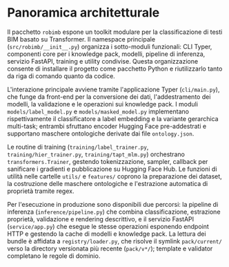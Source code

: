 # Panoramica architetturale

Il pacchetto `robimb` espone un toolkit modulare per la classificazione di testi BIM basato su Transformer. Il namespace principale (`src/robimb/__init__.py`) organizza i sotto-moduli funzionali: CLI Typer, componenti core per i knowledge pack, modelli, pipeline di inferenza, servizio FastAPI, training e utility condivise. Questa organizzazione consente di installare il progetto come pacchetto Python e riutilizzarlo tanto da riga di comando quanto da codice.

L'interazione principale avviene tramite l'applicazione Typer (`cli/main.py`), che funge da front-end per la conversione dei dati, l'addestramento dei modelli, la validazione e le operazioni sui knowledge pack. I moduli `models/label_model.py` e `models/masked_model.py` implementano rispettivamente il classificatore a label embedding e la variante gerarchica multi-task; entrambi sfruttano encoder Hugging Face pre-addestrati e supportano maschere ontologiche derivate dai file `ontology.json`.

Le routine di training (`training/label_trainer.py`, `training/hier_trainer.py`, `training/tapt_mlm.py`) orchestrano `transformers.Trainer`, gestendo tokenizzazione, sampler, callback per sanificare i gradienti e pubblicazione su Hugging Face Hub. Le funzioni di utilità nelle cartelle `utils/` e `features/` coprono la preparazione dei dataset, la costruzione delle maschere ontologiche e l'estrazione automatica di proprietà tramite regex.

Per l'esecuzione in produzione sono disponibili due percorsi: la pipeline di inferenza (`inference/pipeline.py`) che combina classificazione, estrazione proprietà, validazione e rendering descrittivo, e il servizio FastAPI (`service/app.py`) che esegue le stesse operazioni esponendo endpoint HTTP e gestendo la cache di modelli e knowledge pack. La lettura dei bundle è affidata a `registry/loader.py`, che risolve il symlink `pack/current/` verso la directory versionata più recente (`pack/v*/`); template e validator completano le regole di dominio.

